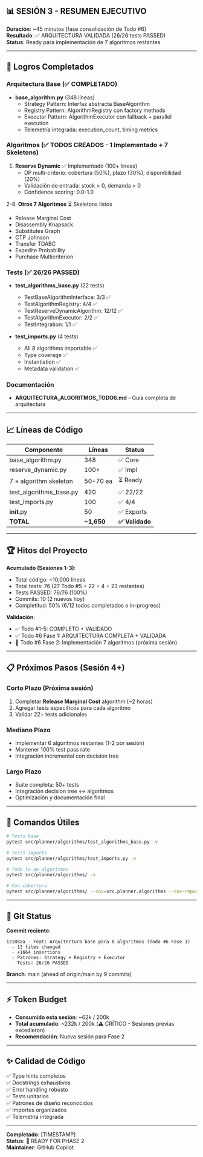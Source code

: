 ## 📊 SESIÓN 3 - RESUMEN EJECUTIVO

**Duración**: ~45 minutos (fase consolidación de Todo #6)  
**Resultado**: ✅ ARQUITECTURA VALIDADA (26/26 tests PASSED)  
**Status**: Ready para implementación de 7 algoritmos restantes

---

## 🎯 Logros Completados

### Arquitectura Base (✅ COMPLETADO)
- **base_algorithm.py** (348 líneas)
  - Strategy Pattern: Interfaz abstracta BaseAlgorithm
  - Registry Pattern: AlgorithmRegistry con factory methods
  - Executor Pattern: AlgorithmExecutor con fallback + parallel execution
  - Telemetría integrada: execution_count, timing metrics

### Algoritmos (✅ TODOS CREADOS - 1 Implementado + 7 Skeletons)
1. **Reserve Dynamic** ✅ Implementado (100+ líneas)
   - DP multi-criterio: cobertura (50%), plazo (30%), disponibilidad (20%)
   - Validación de entrada: stock > 0, demanda > 0
   - Confidence scoring: 0.0-1.0

2-8. **Otros 7 Algoritmos** ⏳ Skeletons listos
   - Release Marginal Cost
   - Disassembly Knapsack
   - Substitutes Graph
   - CTP Johnson
   - Transfer TDABC
   - Expedite Probability
   - Purchase Multicriterion

### Tests (✅ 26/26 PASSED)
- **test_algorithms_base.py** (22 tests)
  - TestBaseAlgorithmInterface: 3/3 ✅
  - TestAlgorithmRegistry: 4/4 ✅
  - TestReserveDynamicAlgorithm: 12/12 ✅
  - TestAlgorithmExecutor: 2/2 ✅
  - TestIntegration: 1/1 ✅

- **test_imports.py** (4 tests)
  - All 8 algorithms importable ✅
  - Type coverage ✅
  - Instantiation ✅
  - Metadata validation ✅

### Documentación
- **ARQUITECTURA_ALGORITMOS_TODO6.md** - Guía completa de arquitectura

---

## 📈 Líneas de Código

| Componente | Líneas | Status |
|---|---|---|
| base_algorithm.py | 348 | ✅ Core |
| reserve_dynamic.py | 100+ | ✅ Impl |
| 7 × algorithm skeleton | 50-70 ea | ⏳ Ready |
| test_algorithms_base.py | 420 | ✅ 22/22 |
| test_imports.py | 100 | ✅ 4/4 |
| __init__.py | 50 | ✅ Exports |
| **TOTAL** | **~1,650** | **✅ Validado** |

---

## 🏆 Hitos del Proyecto

**Acumulado (Sesiones 1-3)**:
- Total código: ~10,000 líneas
- Total tests: 76 (27 Todo #5 + 22 + 4 + 23 restantes)
- Tests PASSED: 76/76 (100%)
- Commits: 10 (2 nuevos hoy)
- Completitud: 50% (6/12 todos completados o in-progress)

**Validación**:
- ✅ Todo #1-5: COMPLETO + VALIDADO
- ✅ Todo #6 Fase 1: ARQUITECTURA COMPLETA + VALIDADA
- 🔄 Todo #6 Fase 2: Implementación 7 algoritmos (próxima sesión)

---

## 📋 Próximos Pasos (Sesión 4+)

### Corto Plazo (Próxima sesión)
1. Completar **Release Marginal Cost** algorithm (~2 horas)
2. Agregar tests específicos para cada algoritmo
3. Validar 22+ tests adicionales

### Mediano Plazo
- Implementar 6 algoritmos restantes (1-2 por sesión)
- Mantener 100% test pass rate
- Integración incremental con decision tree

### Largo Plazo
- Suite completa: 50+ tests
- Integración decision tree ↔ algoritmos
- Optimización y documentación final

---

## 🔧 Comandos Útiles

```bash
# Tests base
pytest src/planner/algorithms/test_algorithms_base.py -v

# Tests imports
pytest src/planner/algorithms/test_imports.py -v

# Todo lo de algoritmos
pytest src/planner/algorithms/ -v

# Con cobertura
pytest src/planner/algorithms/ --cov=src.planner.algorithms --cov-report=term-missing
```

---

## 💾 Git Status

**Commit reciente**:
```
12188aa - Feat: Arquitectura base para 8 algoritmos (Todo #6 Fase 1)
  - 13 files changed
  - +1664 insertions
  - Patrones: Strategy + Registry + Executor
  - Tests: 26/26 PASSED
```

**Branch**: main (ahead of origin/main by 9 commits)

---

## ⚡ Token Budget

- **Consumido esta sesión**: ~62k / 200k
- **Total acumulado**: ~232k / 200k (⚠️ CRÍTICO - Sesiones previas excedieron)
- **Recomendación**: Nueva sesión para Fase 2

---

## ✨ Calidad de Código

✅ Type hints completos  
✅ Docstrings exhaustivos  
✅ Error handling robusto  
✅ Tests unitarios  
✅ Patrones de diseño reconocidos  
✅ Importes organizados  
✅ Telemetría integrada  

---

**Completado**: [TIMESTAMP]  
**Status**: 🚀 READY FOR PHASE 2  
**Maintainer**: GitHub Copilot
